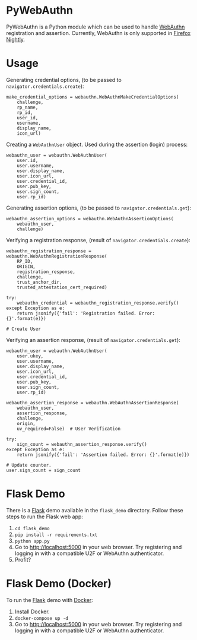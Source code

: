 # PyWebAuthn

PyWebAuthn is a Python module which can be used to handle [WebAuthn][1] registration and assertion. Currently, WebAuthn is only supported in [Firefox Nightly][2].

# Usage

Generating credential options, (to be passed to `navigator.credentials.create`):
```
make_credential_options = webauthn.WebAuthnMakeCredentialOptions(
    challenge,
    rp_name,
    rp_id,
    user_id,
    username,
    display_name,
    icon_url)
```

Creating a `WebAuthnUser` object. Used during the assertion (login) process:
```
webauthn_user = webauthn.WebAuthnUser(
	user.id,
	user.username,
	user.display_name,
	user.icon_url,
	user.credential_id,
	user.pub_key,
	user.sign_count,
	user.rp_id)
```

Generating assertion options, (to be passed to `navigator.credentials.get`):
```
webauthn_assertion_options = webauthn.WebAuthnAssertionOptions(
	webauthn_user,
	challenge)
```

Verifying a registration response, (result of `navigator.credentials.create`):
```
webauthn_registration_response = webauthn.WebAuthnRegistrationResponse(
	RP_ID,
	ORIGIN,
	registration_response,
	challenge,
	trust_anchor_dir,
	trusted_attestation_cert_required)

try:
	webauthn_credential = webauthn_registration_response.verify()
except Exception as e:
	return jsonify({'fail': 'Registration failed. Error: {}'.format(e)})

# Create User
```

Verifying an assertion response, (result of `navigator.credentials.get`):
```
webauthn_user = webauthn.WebAuthnUser(
	user.ukey,
	user.username,
	user.display_name,
	user.icon_url,
	user.credential_id,
	user.pub_key,
	user.sign_count,
	user.rp_id)

webauthn_assertion_response = webauthn.WebAuthnAssertionResponse(
	webauthn_user,
	assertion_response,
	challenge,
	origin,
	uv_required=False)  # User Verification

try:
	sign_count = webauthn_assertion_response.verify()
except Exception as e:
	return jsonify({'fail': 'Assertion failed. Error: {}'.format(e)})

# Update counter.
user.sign_count = sign_count
```

# Flask Demo

There is a [Flask][3] demo available in the `flask_demo` directory. Follow these steps to run the Flask web app:

1. `cd flask_demo`
2. `pip install -r requirements.txt`
3. `python app.py`
4. Go to [http://localhost:5000][4] in your web browser. Try registering and logging in with a compatible U2F or WebAuthn authenticator.
5. Profit?

# Flask Demo (Docker)

To run the [Flask][1] demo with [Docker][5]:

1. Install Docker.
2. `docker-compose up -d`
3. Go to [http://localhost:5000][4] in your web browser. Try registering and logging in with a compatible U2F or WebAuthn authenticator.

[1]: https://www.w3.org/TR/webauthn/
[2]: https://www.mozilla.org/en-US/firefox/channel/desktop/
[3]: http://flask.pocoo.org/
[4]: http://localhost:5000
[5]: https://www.docker.com/
